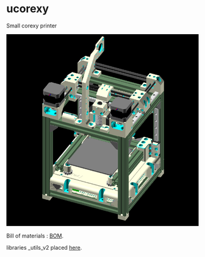 # ucorexy
Small corexy printer

![](./render.png)

Bill of materials : [BOM](./bom.txt).

libraries _utils_v2 placed [here](https://github.com/aleknest/_utils_v2).
